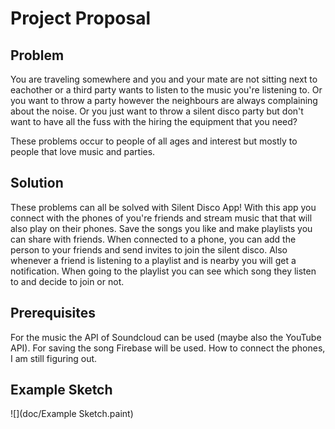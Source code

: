 # Project Proposal

## Problem
You are traveling somewhere and you and your mate are not sitting next to eachother or a third party wants to listen to the music you're 
listening to. Or you want to throw a party however the neighbours are always complaining about the noise. Or you just want to throw a 
silent disco party but don't want to have all the fuss with the hiring the equipment that you need? 

These problems occur to people of all ages and interest but mostly to people that love music and parties.

## Solution
These problems can all be solved with Silent Disco App! With this app you connect with the phones of you're friends and stream music that 
that will also play on their phones. Save the songs you like and make playlists you can share with friends. When connected to a phone, you 
can add the person to your friends and send invites to join the silent disco. Also whenever a friend is listening to a playlist and is 
nearby you will get a notification. When going to the playlist you can see which song they listen to and decide to join or not.

## Prerequisites
For the music the API of Soundcloud can be used (maybe also the YouTube API). For saving the song Firebase will be used. How to connect 
the phones, I am still figuring out.

## Example Sketch
![](doc/Example Sketch.paint)
